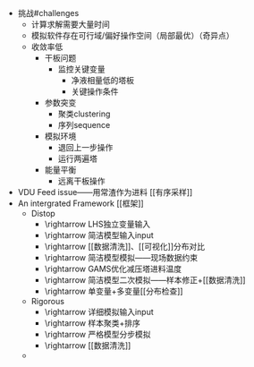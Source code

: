 - 挑战#challenges
	- 计算求解需要大量时间
	- 模拟软件存在可行域/偏好操作空间（局部最优）（奇异点）
	- 收敛率低
		- 干板问题
			- 监控关键变量
				- 净液相量低的塔板
				- 关键操作条件
		- 参数突变
			- 聚类clustering
			- 序列sequence
		- 模拟环境
			- 退回上一步操作
			- 运行两遍塔
		- 能量平衡
			- 远离干板操作
- VDU Feed issue——用常渣作为进料
  [[有序采样]]
- An intergrated Framework
  [[框架]]
	- Distop
		- \rightarrow LHS独立变量输入
		- \rightarrow 简洁模型输入input
		- \rightarrow [[数据清洗]]、[[可视化]]分布对比
		- \rightarrow 简洁模型模拟——现场数据约束
		- \rightarrow GAMS优化减压塔进料温度
		- \rightarrow 简洁模型二次模拟——样本修正+[[数据清洗]]
		- \rightarrow 单变量+多变量[[分布检查]]
	- Rigorous
		- \rightarrow 详细模拟输入input
		- \rightarrow 样本聚类+排序
		- \rightarrow 严格模型分步模拟
		- \rightarrow [[数据清洗]]
	-